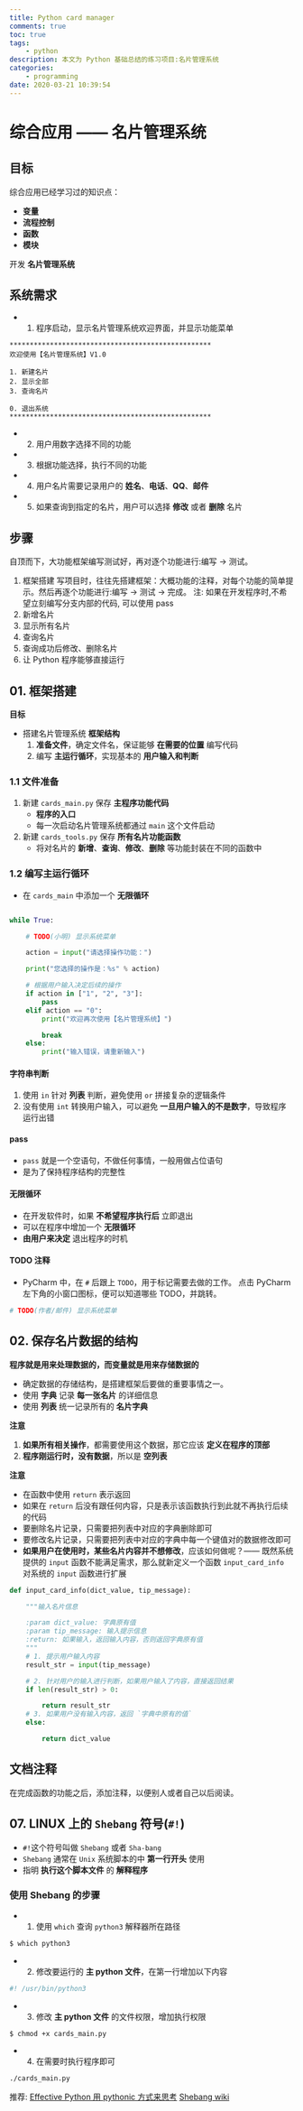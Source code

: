 ```yaml
---
title: Python card manager
comments: true
toc: true
tags:
    - python
description: 本文为 Python 基础总结的练习项目:名片管理系统
categories:
    - programming
date: 2020-03-21 10:39:54
---
```


# 综合应用 —— 名片管理系统

## 目标

综合应用已经学习过的知识点：

-   **变量**
-   **流程控制**
-   **函数**
-   **模块**

开发 **名片管理系统**

## 系统需求

-   1. 程序启动，显示名片管理系统欢迎界面，并显示功能菜单

```
**************************************************
欢迎使用【名片管理系统】V1.0

1. 新建名片
2. 显示全部
3. 查询名片

0. 退出系统
**************************************************
```

-   2. 用户用数字选择不同的功能
-   3. 根据功能选择，执行不同的功能
-   4. 用户名片需要记录用户的 **姓名**、**电话**、**QQ**、**邮件**
-   5. 如果查询到指定的名片，用户可以选择 **修改** 或者 **删除** 名片

## 步骤

自顶而下，大功能框架编写测试好，再对逐个功能进行:编写 -> 测试。

1. 框架搭建
   写项目时，往往先搭建框架：大概功能的注释，对每个功能的简单提示。然后再逐个功能进行:编写 -> 测试 -> 完成。
   注: 如果在开发程序时,不希望立刻编写分支内部的代码, 可以使用 pass
2. 新增名片
3. 显示所有名片
4. 查询名片
5. 查询成功后修改、删除名片
6. 让 Python 程序能够直接运行

## 01. 框架搭建

**目标**

-   搭建名片管理系统 **框架结构**
    1. **准备文件**，确定文件名，保证能够 **在需要的位置** 编写代码
    2. 编写 **主运行循环**，实现基本的 **用户输入和判断**

### 1.1 文件准备

1. 新建 `cards_main.py` 保存 **主程序功能代码**
    - **程序的入口**
    - 每一次启动名片管理系统都通过 `main` 这个文件启动
2. 新建 `cards_tools.py` 保存 **所有名片功能函数**
    - 将对名片的 **新增**、**查询**、**修改**、**删除** 等功能封装在不同的函数中

### 1.2 编写主运行循环

-   在 `cards_main` 中添加一个 **无限循环**

```python

while True:

    # TODO(小明) 显示系统菜单

    action = input("请选择操作功能：")

    print("您选择的操作是：%s" % action)

    # 根据用户输入决定后续的操作
    if action in ["1", "2", "3"]:
        pass
    elif action == "0":
        print("欢迎再次使用【名片管理系统】")

        break
    else:
        print("输入错误，请重新输入")

```

#### 字符串判断

1. 使用 `in` 针对 **列表** 判断，避免使用 `or` 拼接复杂的逻辑条件
2. 没有使用 `int` 转换用户输入，可以避免 **一旦用户输入的不是数字**，导致程序运行出错

#### pass

-   `pass` 就是一个空语句，不做任何事情，一般用做占位语句
-   是为了保持程序结构的完整性

#### 无限循环

-   在开发软件时，如果 **不希望程序执行后** 立即退出
-   可以在程序中增加一个 **无限循环**
-   **由用户来决定** 退出程序的时机

#### TODO 注释

-   PyCharm 中，在 `#` 后跟上 `TODO`，用于标记需要去做的工作。
    点击 PyCharm 左下角的小窗口图标，便可以知道哪些 TODO，并跳转。

```python
# TODO(作者/邮件) 显示系统菜单
```

## 02. 保存名片数据的结构

**程序就是用来处理数据的，而变量就是用来存储数据的**

-   确定数据的存储结构，是搭建框架后要做的重要事情之一。
-   使用 **字典** 记录 **每一张名片** 的详细信息
-   使用 **列表** 统一记录所有的 **名片字典**

**注意**

1. **如果所有相关操作**，都需要使用这个数据，那它应该 **定义在程序的顶部**
2. **程序刚运行时，没有数据**，所以是 **空列表**

**注意**

-   在函数中使用 `return` 表示返回
-   如果在 `return` 后没有跟任何内容，只是表示该函数执行到此就不再执行后续的代码
-   要删除名片记录，只需要把列表中对应的字典删除即可
-   要修改名片记录，只需要把列表中对应的字典中每一个键值对的数据修改即可
-   **如果用户在使用时，某些名片内容并不想修改**，应该如何做呢？—— 既然系统提供的 `input` 函数不能满足需求，那么就新定义一个函数 `input_card_info` 对系统的 `input` 函数进行扩展

```python
def input_card_info(dict_value, tip_message):

    """输入名片信息

    :param dict_value: 字典原有值
    :param tip_message: 输入提示信息
    :return: 如果输入，返回输入内容，否则返回字典原有值
    """
    # 1. 提示用户输入内容
    result_str = input(tip_message)

    # 2. 针对用户的输入进行判断，如果用户输入了内容，直接返回结果
    if len(result_str) > 0:

        return result_str
    # 3. 如果用户没有输入内容，返回 `字典中原有的值`
    else:

        return dict_value

```

## 文档注释

在完成函数的功能之后，添加注释，以便别人或者自己以后阅读。

## 07. LINUX 上的 `Shebang` 符号(`#!`)

-   `#!`这个符号叫做 `Shebang` 或者 `Sha-bang`
-   `Shebang` 通常在 `Unix` 系统脚本的中 **第一行开头** 使用
-   指明 **执行这个脚本文件** 的 **解释程序**

### 使用 Shebang 的步骤

-   1. 使用 `which` 查询 `python3` 解释器所在路径

```bash
$ which python3
```

-   2. 修改要运行的 **主 python 文件**，在第一行增加以下内容

```python
#! /usr/bin/python3
```

-   3. 修改 **主 python 文件** 的文件权限，增加执行权限

```bash
$ chmod +x cards_main.py
```

-   4. 在需要时执行程序即可

```bash
./cards_main.py
```

推荐:
[Effective Python 用 pythonic 方式来思考](https://zhuanlan.zhihu.com/p/84292970)
[Shebang wiki](https://zh.wikipedia.org/wiki/Shebang)
